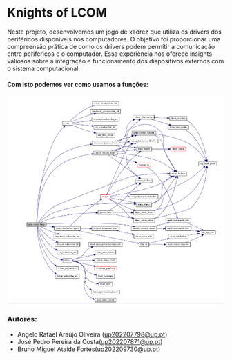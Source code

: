 # Knights of LCOM

Neste projeto, desenvolvemos um jogo de xadrez que utiliza os drivers dos periféricos disponíveis nos computadores. O objetivo foi proporcionar uma compreensão prática de como os drivers podem permitir a comunicação entre periféricos e o computador. Essa experiência nos oferece insights valiosos sobre a integração e funcionamento dos dispositivos externos com o sistema computacional.

#### Com isto podemos ver como usamos a funções:
![Function Graph](../doc/functionGraph.png)
### Autores:

* Angelo Rafael Araújo Oliveira (up202207798@up.pt)
* José Pedro Pereira da Costa(up202207871@up.pt)
* Bruno Miguel Ataide Fortes(up202209730@up.pt)
